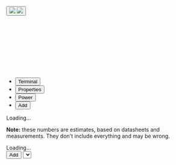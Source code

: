 <div class="schematic-buttons">
	<button class="schematic-button-pause schematic-button" title="Pause/resume the simulation">
		<!-- only one of these two images is visible at a time -->
		<img src="/playground/resources/codicon/debug-pause.svg" class="button-img-pause"/>
		<img src="/playground/resources/codicon/play.svg" class="button-img-play"/>
	</button>
</div>
<svg class="schematic" tabindex="0">
	<g class="schematic-wrapper" style="transform: translate(50%, 50%)">
		<g class="schematic-parts"></g>
		<g class="schematic-wires"></g>
	</g>
</svg>
<div class="card-header">
	<ul class="nav nav-tabs card-header-tabs" role="tablist">
		<li class="nav-item" role="presentation">
			<button class="nav-link active panel-tab-terminal" id="simulator-tab-terminal" data-bs-toggle="tab" data-bs-target="#simulator-panel-terminal" type="button" role="tab" aria-controls="simulator-panel-terminal" aria-selected="true">Terminal</button>
		</li>
		<li class="nav-item" role="presentation">
			<button class="nav-link" id="simulator-properties-tab" data-bs-toggle="tab" data-bs-target="#simulator-panel-properties" type="button" role="tab" aria-controls="simulator-panel-properties" aria-selected="false">Properties</button>
		</li>
		<li class="nav-item" role="presentation">
			<button class="nav-link" id="simulator-power-tab" data-bs-toggle="tab" data-bs-target="#simulator-panel-power" type="button" role="tab" aria-controls="simulator-panel-power" aria-selected="false">Power</button>
		</li>
		<li class="nav-item" role="presentation">
			<button class="nav-link" id="simulator-add-tab" data-bs-toggle="tab" data-bs-target="#simulator-panel-add" type="button" role="tab" aria-controls="simulator-panel-add" aria-selected="false">Add</button>
		</li>
	</ul>
</div>
<div class="tab-content">
	<div class="tab-pane active terminal-box" id="simulator-panel-terminal" role="tabpanel" aria-labelledby="simulator-tab-terminal">
		<div class="terminal" tabindex="0"></div>
	</div>
	<div class="tab-pane panel-properties content" id="simulator-panel-properties" role="tabpanel" aria-labelledby="simulator-properties-tab">
		<div class="content" tabindex="0"></div>
	</div>
	<div class="tab-pane panel-power content" id="simulator-panel-power" role="tabpanel" aria-labelledby="simulator-power-tab">
		<div class="content" tabindex="0">
			<div class="power-table">Loading...</div>
			<p class="mb-0 mt-3"><strong>Note:</strong> these numbers are estimates, based on datasheets and measurements. They don't include everything and may be wrong.</p>
		</div>
	</div>
	<div class="tab-pane" id="simulator-panel-add" role="tabpanel" aria-labelledby="simulator-add-tab" tabindex="0">
		<div class="panel-add">
			Loading...
		</div>
	</div>
</div>
<div class="schematic-tooltip"></div>
<div class="templates d-none">
	<button class="panel-add-button btn btn-primary btn-sm">Add</button>
	<select class="panel-add-select form-select form-select-sm"></select>
</div>
